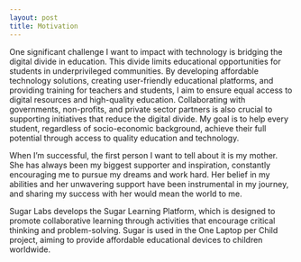 ```yaml
---
layout: post
title: Motivation
---
```


One significant challenge I want to impact with technology is bridging the digital divide in education. This divide limits educational opportunities for students in underprivileged communities. By developing affordable technology solutions, creating user-friendly educational platforms, and providing training for teachers and students, I aim to ensure equal access to digital resources and high-quality education. Collaborating with governments, non-profits, and private sector partners is also crucial to supporting initiatives that reduce the digital divide. My goal is to help every student, regardless of socio-economic background, achieve their full potential through access to quality education and technology.

When I’m successful, the first person I want to tell about it is my mother. She has always been my biggest supporter and inspiration, constantly encouraging me to pursue my dreams and work hard. Her belief in my abilities and her unwavering support have been instrumental in my journey, and sharing my success with her would mean the world to me.

Sugar Labs develops the Sugar Learning Platform, which is designed to promote collaborative learning through activities that encourage critical thinking and problem-solving. Sugar is used in the One Laptop per Child  project, aiming to provide affordable educational devices to children worldwide.


